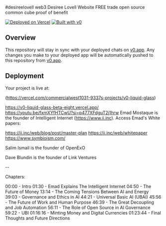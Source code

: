 #desireelovell web3
Desiree Lovell Website FREE trade open source common cube proof of benefit

[![Deployed on Vercel](https://img.shields.io/badge/Deployed%20on-Vercel-black?style=for-the-badge&logo=vercel)](https://vercel.com/commercialwest1031-9337s-projects/v0-liquid-glass)
[![Built with v0](https://img.shields.io/badge/Built%20with-v0.app-black?style=for-the-badge)](https://v0.app/chat/projects/BUgDoTeFNbv)

## Overview

This repository will stay in sync with your deployed chats on [v0.app](https://v0.app).
Any changes you make to your deployed app will be automatically pushed to this repository from [v0.app](https://v0.app).

## Deployment

Your project is live at:

(https://vercel.com/commercialwest1031-9337s-projects/v0-liquid-glass)

https://v0-liquid-glass-beta-eight.vercel.app/
https://youtu.be/fxmXYfHTCwU?si=p477XFdguT2j1hrw
Emad Mostaque is the founder of Intelligent Internet (https://www.ii.inc). Access Emad's White papers: 

https://ii.inc/web/blog/post/master-plan
https://ii.inc/web/whitepaper
https://www.symbioism.com/

Salim Ismail is the founder of OpenExO

Dave Blundin is the founder of Link Ventures

--

Chapters: 

00:00 - Intro
01:30 - Emad Explains The Intelligent Internet
04:50 - The Future of Money 
13:14 - The Coming Tensions Between AI and Energy
39:03 - Governance and Ethics in AI
44:21 - Universal Basic AI (UBAI)
45:56 - The Future of Work and Human Purpose
46:39 - The Great Decoupling and Job Automation
56:11 - The Role of Open Source in AI Governance
59:22 - UBI
01:16:16 - Minting Money and Digital Currencies
01:23:44 - Final Thoughts and Future Directions
